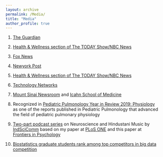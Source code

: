 ```yaml
---
layout: archive
permalink: /Media/
title: "Media"
author_profile: true
---
```


1. <span style ="color:blue">[The Guardian](https://www.theguardian.com/environment/2023/apr/06/forever-chemicals-infertility-women-pfas-blood)</span>

2. <span style ="color:blue">[Health & Wellness section of The TODAY Show/NBC News](https://www.today.com/health/womens-health/causes-infertility-pfas-forever-chemicals-rcna76528)</span>

3. <span style ="color:blue">[Fox News](https://www.foxnews.com/health/chemicals-water-household-objects-shown-reduce-fertility-women-study)</span>

4. <span style ="color:blue">[Newyork Post](https://nypost.com/2023/03/21/inescapable-forever-chemicals-hurt-pregnancy-odds-warning-to-women/)</span> 

5. <span style ="color:blue">[Health & Wellness section of The TODAY Show/NBC News](https://www.today.com/health/pfas-exposure-utero-may-rising-rates-liver-disease-kids-study-finds-rcna37328)</span>

6. <span style ="color:blue">[Technology Networks](https://www.technologynetworks.com/tn/news/prenatal-chemical-exposure-associated-with-rising-liver-disease-in-children-363458)</span>

7. <span style ="color:blue">[Mount Sinai Newsroom](https://www.mountsinai.org/about/newsroom/2022/prenatal-exposure-to-chemicals-in-consumer-and-industrial-products-is-associated-with-rising-liver-disease-in-children)</span> and <span style ="color:blue">[Icahn School of Medicine](https://www.youtube.com/watch?v=gaiKVC2R_yA)</span>

8. Recognized in <span style ="color:blue"> [Pediatric Pulmonology Year in Review 2019: Physiology](https://pubmed.ncbi.nlm.nih.gov/32729952/)</span> as one of the reports published in Pediatric Pulmonology that advanced the field of pediatric pulmonary physiology

9. <span style ="color:blue"> [Two-part podcast series](https://indscicomm.blog/podcast/emotions-hindustani-music-part-2/)</span> on Neuroscience and Hindustani Music by <span style ="color:blue"> [IndSciComm](https://indscicomm.blog/)</span> based on my paper at <span style ="color:blue"> [PLoS ONE](https://doi.org/10.1371/journal.pone.0222380)</span> and this paper at <span style ="color:blue"> [Frontiers in Psychology
](https://www.frontiersin.org/articles/10.3389/fpsyg.2015.00513/full)</span>

10. <span style = "color:blue">[Biostatistics graduate students rank among top competitors in big data competition](https://pennstatehealthnews.org/topics/biostatistics-grad-students-big-data/)
